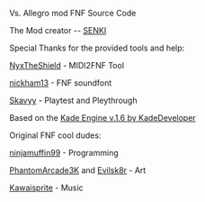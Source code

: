 Vs. Allegro mod FNF Source Code

The Mod creator -- [SENKI](https://twitter.com/yalishenkjor)

Special Thanks for the provided tools and help:

[NyxTheShield](https://gamebanana.com/members/1679544) - MIDI2FNF Tool

[nickham13](https://gamebanana.com/members/1778332) -  FNF soundfont

[Skavyy](https://twitter.com/skavyy) - Playtest and Pleythrough



Based on the [Kade Engine v.1.6 by KadeDeveloper](kadedev.github.io/kade-engine/)

Original FNF cool dudes:

[ninjamuffin99](https://twitter.com/ninja_muffin99) - Programming

[PhantomArcade3K](https://twitter.com/phantomarcade3k) and [Evilsk8r](https://twitter.com/evilsk8r) - Art

[Kawaisprite](https://twitter.com/kawaisprite) - Music
